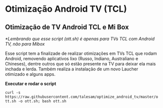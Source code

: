 # Otimização Android TV (TCL)
## Otimização de TV Android TCL e Mi Box

_*Lembrando que esse script (ott.sh) é apenas para TVs TCL com Android TV, não para Mibox_

Esse script tem a finalizade de realizar otimizações em TVs TCL que rodam Android, removendo aplicativos lixo (Russo, Indiano, Australiano e Chineses), dentre outros que só estão presente na TV para deixar ela mais inchada e lerda. Também realiza a instalação de um novo Laucher otimizado e alguns apps.

**Executar e rodar o script**

`curl -s https://raw.githubusercontent.com/talesam/optimize_android_tv/master/ott.sh -o ott.sh; bash ott.sh`
